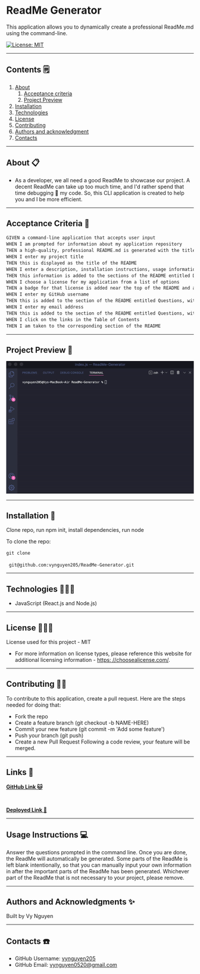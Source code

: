 
# ReadMe Generator

   This application allows you to dynamically create a professional ReadMe.md using the command-line.

  [![License: MIT](https://img.shields.io/badge/License-MIT-yellow.svg)](https://opensource.org/licenses/MIT)

---

## Contents 🗒

1. [About](#about)
    1. [Acceptance criteria](#acceptance%20criteria)
    2. [Project Preview](#project%20preview)
2. [Installation](#installation)
3. [Technologies](#technologies)
4. [License](#license)
5. [Contributing](#contributing)
6. [Authors and acknowledgment](#authors%20and%20acknowledgment)
7. [Contacts](#contacts)

---

## About 📋

- As a developer, we all need a good ReadMe to showcase our project. A decent ReadMe can take up too much time, and I'd rather spend that time debugging 🐛  my code. So, this CLI application is created to help you and I be more efficient.

---

## Acceptance Criteria 🌈

```md
GIVEN a command-line application that accepts user input
WHEN I am prompted for information about my application repository
THEN a high-quality, professional README.md is generated with the title of my project and sections entitled Description, Table of Contents, Installation, Usage, License, Contributing, Tests, and Questions
WHEN I enter my project title
THEN this is displayed as the title of the README
WHEN I enter a description, installation instructions, usage information, contribution guidelines, and test instructions
THEN this information is added to the sections of the README entitled Description, Installation, Usage, Contributing, and Tests
WHEN I choose a license for my application from a list of options
THEN a badge for that license is added near the top of the README and a notice is added to the section of the README entitled License that explains which license the application is covered under
WHEN I enter my GitHub username
THEN this is added to the section of the README entitled Questions, with a link to my GitHub profile
WHEN I enter my email address
THEN this is added to the section of the README entitled Questions, with instructions on how to reach me with additional questions
WHEN I click on the links in the Table of Contents
THEN I am taken to the corresponding section of the README
```

---

## Project Preview 📸

![Visual](/assets/GIF/ReadMeGen-SC.gif)

---

## Installation 📀

  Clone repo, run npm init, install dependencies, run node

  To clone the repo:

    git clone 
    
     git@github.com:vynguyen205/ReadMe-Generator.git

---

## Technologies 👩🏻‍🔧

- JavaScript (React.js and Node.js)

---

## License 👮🏻‍♀️
  License used for this project - MIT
  * For more information on license types, please reference this website
  for additional licensing information - [https: //choosealicense.com/](https://choosealicense.com/).

---

## Contributing 💃🏻

To contribute to this application, create a pull request.
  Here are the steps needed for doing that:
  - Fork the repo
  - Create a feature branch (git checkout -b NAME-HERE)
  - Commit your new feature (git commit -m 'Add some feature')
  - Push your branch (git push)
  - Create a new Pull Request
  Following a code review, your feature will be merged.

---

## Links 🔗 

**[GitHub Link 🐱](https://github.com/vynguyen205/ReadMe-Generator/tree/main)**

<br>

**[Deployed Link 👀](none)**

---

## Usage Instructions 💻

Answer the questions prompted in the command line. Once you are done, the ReadMe will automatically be generated. Some parts of the ReadMe is left blank intentionally, so that you can manually input your own information in after the important parts of the ReadMe has been generated. Whichever part of the ReadMe that is not necessary to your project, please remove.

---

## Authors and Acknowledgments ✨

Built by Vy Nguyen

---

## Contacts ☎️

- GitHub Username: [vynguyen205](https://github.com/vynguyen205)
- GitHub Email: vynguyen0520@gmail.com
  
